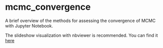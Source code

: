 # mcmc_convergence
A brief overview of the methods for assessing the convergence of MCMC with Jupyter Notebook.

The slideshow visualization with nbviewer is recommended. You can find it [here](https://nbviewer.jupyter.org/format/slides/github/fcastagna/mcmc_convergence/blob/be06b88fd7796a412e649e29fdbfe74776f9e085/convergence.ipynb#/)
